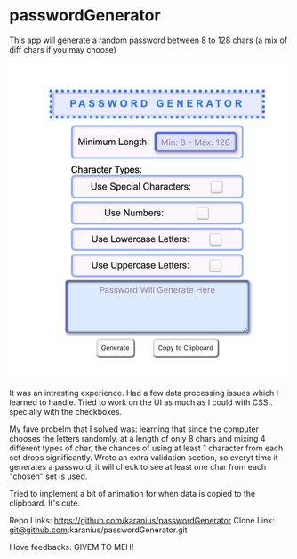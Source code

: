 # passwordGenerator
This app will generate a random password between 8 to 128 chars (a mix of diff chars if you may choose)




![](screenShot.png)





It was an intresting experience. Had a few data processing issues which I learned to handle. Tried to work on the UI as much as I could with CSS.. specially with the checkboxes.

My fave probelm that I solved was: learning that since the computer chooses the letters randomly, at a length of only 8 chars and mixing 4 different types of char, the chances of using at least 1 character from each set drops significantly. Wrote an extra validation section, so everyt time it generates a password, it will check to see at least one char from each "chosen" set is used.

Tried to implement a bit of animation for when data is copied to the clipboard. It's cute.


Repo Links: https://github.com/karanius/passwordGenerator
Clone Link: git@github.com:karanius/passwordGenerator.git


I love feedbacks. GIVEM TO MEH!